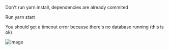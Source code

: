 Don't run yarn install, dependencies are already commited

Run yarn start

You should get a timeout error because there's no database running (this is ok)

![image](https://user-images.githubusercontent.com/13325346/132875492-04e3b62e-8e7c-4d33-8393-477d6f20ebc9.png)
